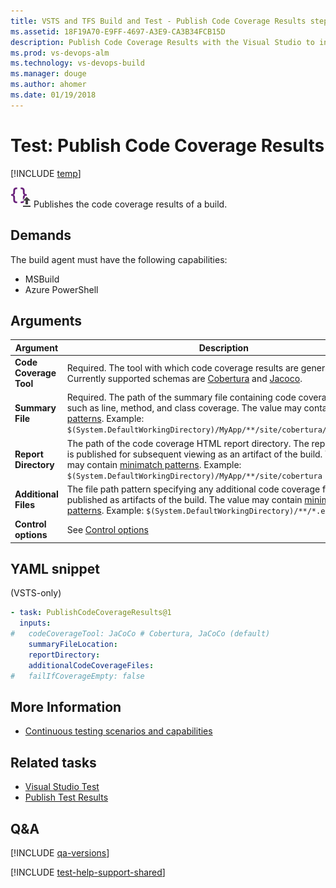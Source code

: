```yaml
---
title: VSTS and TFS Build and Test - Publish Code Coverage Results step
ms.assetid: 18F19A70-E9FF-4697-A3E9-CA3B34FCB15D
description: Publish Code Coverage Results with the Visual Studio to integrate cloud-based load tests into your build and release pipelines 
ms.prod: vs-devops-alm
ms.technology: vs-devops-build
ms.manager: douge
ms.author: ahomer
ms.date: 01/19/2018
---
```

[//]: # (monikerRange: '>= tfs-2015')

# Test: Publish Code Coverage Results

[!INCLUDE [temp](../../_shared/version-tfs-2015-rtm.md)]

![icon](_img/publish-code-coverage-results-icon.png)
Publishes the code coverage results of a build.

## Demands

The build agent must have the following capabilities:

* MSBuild
* Azure PowerShell

## Arguments

| Argument | Description |
| -------- | ----------- |
| **Code Coverage Tool** | Required. The tool with which code coverage results are generated. Currently supported schemas are [Cobertura](http://cobertura.sourceforge.net/xml/coverage-04.dtd) and [Jacoco](http://www.eclemma.org/jacoco/trunk/coverage/report.dtd). |
| **Summary File** | Required. The path of the summary file containing code coverage statistics such as line, method, and class coverage. The value may contain [minimatch patterns](../file-matching-patterns.md). Example: `$(System.DefaultWorkingDirectory)/MyApp/**/site/cobertura/coverage.xml` |
| **Report Directory** | The path of the code coverage HTML report directory. The report directory is published for subsequent viewing as an artifact of the build. The value may contain [minimatch patterns](../file-matching-patterns.md). Example: `$(System.DefaultWorkingDirectory)/MyApp/**/site/cobertura` |
| **Additional Files** | The file path pattern specifying any additional code coverage files to be published as artifacts of the build. The value may contain [minimatch patterns](../file-matching-patterns.md). Example: `$(System.DefaultWorkingDirectory)/**/*.exec` |
| **Control options** | See [Control options](../../concepts/process/tasks.md#controloptions) |

[//]: # (::: moniker range="vsts")

## YAML snippet

(VSTS-only)

```YAML
- task: PublishCodeCoverageResults@1
  inputs:
#   codeCoverageTool: JaCoCo # Cobertura, JaCoCo (default)
    summaryFileLocation:
    reportDirectory:
    additionalCodeCoverageFiles:
#   failIfCoverageEmpty: false
```

[//]: # (::: moniker-end)

## More Information

* [Continuous testing scenarios and capabilities](../../test/index.md)

## Related tasks

* [Visual Studio Test](https://github.com/Microsoft/vsts-tasks/blob/master/Tasks/VsTest/README.md)  
* [Publish Test Results](publish-test-results.md)

## Q&A
<!-- BEGINSECTION class="md-qanda" -->

[!INCLUDE [qa-versions](../../_shared/qa-versions.md)]

<!-- ENDSECTION -->

[!INCLUDE [test-help-support-shared](../../_shared/test-help-support-shared.md)]

